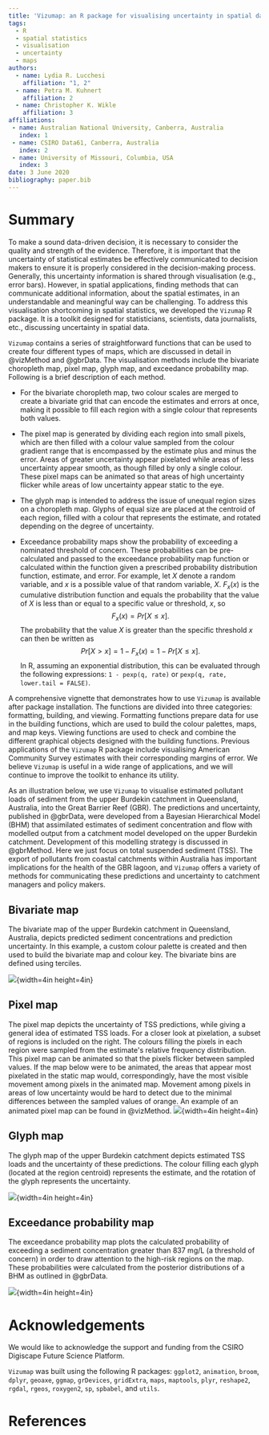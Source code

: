 ```yaml
---
title: 'Vizumap: an R package for visualising uncertainty in spatial data'
tags:
  - R
  - spatial statistics
  - visualisation
  - uncertainty
  - maps
authors:
  - name: Lydia R. Lucchesi
    affiliation: "1, 2"
  - name: Petra M. Kuhnert
    affiliation: 2
  - name: Christopher K. Wikle
    affiliation: 3
affiliations:
 - name: Australian National University, Canberra, Australia
   index: 1
 - name: CSIRO Data61, Canberra, Australia
   index: 2
 - name: University of Missouri, Columbia, USA
   index: 3 
date: 3 June 2020
bibliography: paper.bib
---
```


# Summary

To make a sound data-driven decision, it is necessary to consider the quality and strength of the evidence. Therefore, it is important that the uncertainty of statistical estimates be effectively communicated to decision makers to ensure it is properly considered in the decision-making 
process. Generally, this uncertainty information is shared through visualisation (e.g., error bars). However, in spatial applications, finding methods that can communicate additional information, about the spatial estimates, in an understandable and meaningful way can be challenging. To address this visualisation shortcoming in spatial statistics, we developed the `Vizumap` R package. It is a toolkit designed for statisticians, scientists, data journalists, etc., discussing uncertainty in spatial data.

`Vizumap` contains a series of straightforward functions that can be used to create four different types of maps, which are discussed in detail in @vizMethod and @gbrData. The visualisation methods include the bivariate choropleth map, pixel map, glyph map, and exceedance probability map. Following is a brief description of each method.

* For the bivariate choropleth map, two colour scales are merged to create a bivariate grid that can encode the estimates and errors at once, making it possible to fill each region with a single colour that represents both values.

* The pixel map is generated by dividing each region into small pixels, which are then filled with a colour value sampled from the colour gradient range that is encompassed by the estimate plus and minus the error. Areas of greater uncertainty appear pixelated while areas of less uncertainty appear smooth, as though filled by only a single colour. These pixel maps can be animated so that areas of high uncertainty flicker while areas of low uncertainty appear static to the eye.

* The glyph map is intended to address the issue of unequal region sizes on a choropleth map. Glyphs of equal size are placed at the centroid of each region, filled with a colour that represents the estimate, and rotated depending on the degree of uncertainty.

* Exceedance probability maps show the probability of exceeding a nominated threshold of concern. These probabilities can be pre-calculated and passed to the exceedance probability map function or calculated within the function given a prescribed probability distribution function, estimate, and error. For example, let $X$ denote a random variable, and $x$ is a possible value of that random variable, $X$. $F_x(x)$ is the cumulative distribution function and equals the probability that the value of $X$ is less than or equal to a specific value or threshold, $x$, so $$F_x(x) = Pr[X {\leq} x].$$ The probability that the value $X$ is greater than the specific threshold $x$ can then be written as $$Pr[X > x] = 1 - F_x(x) = 1 - Pr[X {\leq} x].$$ In R, assuming an exponential distribution, this can be evaluated through the following expressions: `1 - pexp(q, rate)` or `pexp(q, rate, lower.tail = FALSE)`.

A comprehensive vignette that demonstrates how to use `Vizumap` is available after package installation. The functions are divided into three categories: formatting, building, and viewing. Formatting functions prepare data for use in the building functions, which are used to build the colour palettes, maps, and map keys. Viewing functions are used to check and combine the different graphical objects designed with the building functions. Previous applications of the `Vizumap` R package include visualising American Community Survey estimates with their corresponding margins of error. We believe `Vizumap` is useful in a wide range of applications, and we will continue to improve the toolkit to enhance its utility. 

As an illustration below, we use `Vizumap` to visualise estimated pollutant loads of sediment from the upper Burdekin catchment in Queensland, Australia, into the Great Barrier Reef (GBR). The predictions and uncertainty, published in @gbrData, were developed from a Bayesian Hierarchical Model (BHM) that assimilated estimates of sediment concentration and flow with modelled output from a catchment model developed on the upper Burdekin catchment. Development of this modelling strategy is discussed in @gbrMethod. Here we just focus on total suspended sediment (TSS).  The export of pollutants from coastal catchments within Australia has important implications for the health of the GBR lagoon, and `Vizumap` offers a variety of methods for communicating these predictions and uncertainty to catchment managers and policy makers.

## Bivariate map

The bivariate map of the upper Burdekin catchment in Queensland, Australia, depicts predicted sediment concentrations and prediction uncertainty. In this example, a custom colour palette is created and then used to build the bivariate map and colour key. The bivariate bins are defined using terciles.

![](bivariateMap.png){width=4in height=4in}

## Pixel map

The pixel map depicts the uncertainty of TSS predictions, while giving a general idea of estimated TSS loads. For a closer look at pixelation, a subset of regions is included on the right. The colours filling the pixels in each region were sampled from the estimate's relative frequency distribution. This pixel map can be animated so that the pixels flicker between sampled values. If the map below were to be animated, the areas that appear most pixelated in the static map would, correspondingly, have the most visible movement among pixels in the animated map. Movement among pixels in areas of low uncertainty would be hard to detect due to the minimal differences between the sampled values of orange. An example of an animated pixel map can be found in @vizMethod.
![](pixelMap.png){width=4in height=4in}

## Glyph map

The glyph map of the upper Burdekin catchment depicts estimated TSS loads and the uncertainty of these predictions. The colour filling each glyph (located at the region centroid) represents the estimate, and the rotation of the glyph represents the uncertainty.

![](glyphMap.png){width=4in height=4in}

## Exceedance probability map

The exceedance probability map plots the calculated probability of exceeding a sediment concentration greater than 837 mg/L (a threshold of concern) in order to draw attention to the high-risk regions on the map. These probabilities were calculated from the posterior distributions of a BHM as outlined in @gbrData.

![](exceedMap.png){width=4in height=4in}

# Acknowledgements

We would like to acknowledge the support and funding from the CSIRO Digiscape Future Science Platform.

`Vizumap` was built using the following R packages: ``ggplot2``, ``animation``, ``broom``, ``dplyr``, ``geoaxe``, ``ggmap``, ``grDevices``, ``gridExtra``, ``maps``, ``maptools``, ``plyr``, ``reshape2``, ``rgdal``, ``rgeos``, ``roxygen2``, ``sp``, ``spbabel``, and ``utils``.

# References
